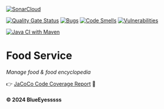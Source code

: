 [![SonarCloud](https://sonarcloud.io/images/project_badges/sonarcloud-black.svg)](https://sonarcloud.io/summary/new_code?id=Energy-Handbok_food-service)

[![Quality Gate Status](https://sonarcloud.io/api/project_badges/measure?project=Energy-Handbok_food-service&metric=alert_status)](https://sonarcloud.io/summary/new_code?id=Energy-Handbok_food-service)   [![Bugs](https://sonarcloud.io/api/project_badges/measure?project=Energy-Handbok_food-service&metric=bugs)](https://sonarcloud.io/summary/new_code?id=Energy-Handbok_food-service)  [![Code Smells](https://sonarcloud.io/api/project_badges/measure?project=Energy-Handbok_food-service&metric=code_smells)](https://sonarcloud.io/summary/new_code?id=Energy-Handbok_food-service)    [![Vulnerabilities](https://sonarcloud.io/api/project_badges/measure?project=Energy-Handbok_food-service&metric=vulnerabilities)](https://sonarcloud.io/summary/new_code?id=Energy-Handbok_food-service)

[![Java CI with Maven](https://github.com/Energy-Handbok/food-service/actions/workflows/maven.yml/badge.svg?branch=main)](https://github.com/Energy-Handbok/food-service/actions/workflows/maven.yml)

# Food Service
*Manage food & food encyclopedia*

👉 [JaCoCo Code Coverage Report](https://energy-handbok.github.io/jacoco-report/food-service/site/jacoco/index.html) 🌱

#### © 2024 BlueEyesssss
